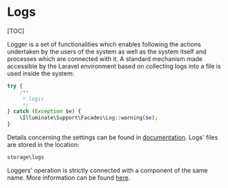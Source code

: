 # Logs  

[TOC]

Logger is a set of functionalities which enables following the actions undertaken by the users of the system as well as the system itself and processes which are connected with it. A standard mechanism made accessible by the Laravel environment based on collecting logs into a file is used inside the system:

```php
try {
    /**
     * logic
     */
} catch (Exception $e) {
    \Illuminate\Support\Facades\Log::warning($e);
}
```

Details concerning the settings can be found in [documentation](https://laravel.com/docs/5.2/errors). Logs' files are stored in the location:

```bash
storage\logs
```

Loggers' operation is strictly connected with a component of the same name. More information can be found [here](../core_modules/logger.md).
